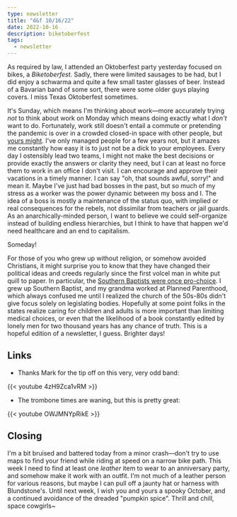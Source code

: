 ```yaml
---
type: newsletter
title: "d&f 10/16/22"
date: 2022-10-16
description: biketoberfest
tags:
  - newsletter
---
```


As required by law, I attended an Oktoberfest party yesterday focused on bikes, a _Biketoberfest_. Sadly, there were limited sausages to be had, but I did enjoy a schwarma and quite a few small taster glasses of beer. Instead of a Bavarian band of some sort, there were some older guys playing covers. I miss Texas Oktoberfest sometimes.

It's Sunday, which means I'm thinking about work—more accurately trying _not_ to think about work on Monday which means doing exactly what I _don't_ want to do. Fortunately, work still doesn't entail a commute or pretending the pandemic is over in a crowded closed-in space with other people, but [yours might](https://www.vox.com/recode/2022/10/12/23400496/remote-work-from-home-office-boss-manager-hypocrisy). I've only managed people for a few years not, but it amazes me constantly how easy it is to just not be a dick to your employees. Every day I ostensibly lead two teams, I might not make the best decisions or provide exactly the answers or clarity they need, but I can at least no force them to work in an office I don't visit. I can encourage and approve their vacations in a timely manner. I can say "oh, that sounds awful, sorry!" and mean it. Maybe I've just had bad bosses in the past, but so much of my stress as a worker was the power dynamic between my boss and I. The idea of a boss is mostly a maintenance of the status quo, with implied or real consequences for the rebels, not dissimilar from teachers or jail guards. As an anarchically-minded person, I want to believe we could self-organize instead of building endless hierarchies, but I think to have that happen we'd need healthcare and an end to capitalism.

Someday!

For those of you who grew up without religion, or somehow avoided Christians, it might surprise you to know that they have changed their political ideas and creeds regularly since the first volcel man in white put quill to paper. In particular, the [Southern Baptists were once pro-choice](https://theconversation.com/the-history-of-southern-baptists-shows-they-have-not-always-opposed-abortion-183712). I grew up Southern Baptist, and my grandma worked at Planned Parenthood, which always confused me until I realized the church of the 50s-80s didn't give focus solely on legislating bodies. Hopefully at some point folks in the states realize caring for children and adults is more important than limiting medical choices, or even that the likelihood of a book constantly edited by lonely men for two thousand years has any chance of truth. This is a hopeful edition of a newsletter, I guess. Brighter days!

## Links

- Thanks Mark for the tip off on this very, very odd band:

{{< youtube 4zH9Zca1vRM >}}

- The trombone times are waning, but this is pretty great:

{{< youtube OWJMNYpRikE >}}

## Closing

I'm a bit bruised and battered today from a minor crash—don't try to use maps to find your friend while riding at speed on a narrow bike path. This week I need to find at least one _leather_ item to wear to an anniversary party, and somehow make it work with an outfit. I'm not much of a leather person for various reasons, but maybe I can pull off a jaunty hat or harness with Blundstone's. Until next week, I wish you and yours a spooky October, and a continued avoidance of the dreaded "pumpkin spice". Thrill and chill, space cowgirls~